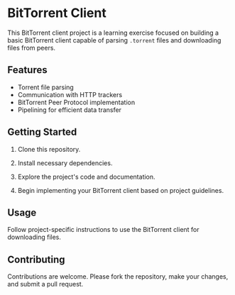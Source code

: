 # BitTorrent Client

This BitTorrent client project is a learning exercise focused on building a basic BitTorrent client capable of parsing `.torrent` files and downloading files from peers.

## Features

- Torrent file parsing
- Communication with HTTP trackers
- BitTorrent Peer Protocol implementation
- Pipelining for efficient data transfer

## Getting Started

1. Clone this repository.

2. Install necessary dependencies.

3. Explore the project's code and documentation.

4. Begin implementing your BitTorrent client based on project guidelines.

## Usage

Follow project-specific instructions to use the BitTorrent client for downloading files.

## Contributing

Contributions are welcome. Please fork the repository, make your changes, and submit a pull request.

